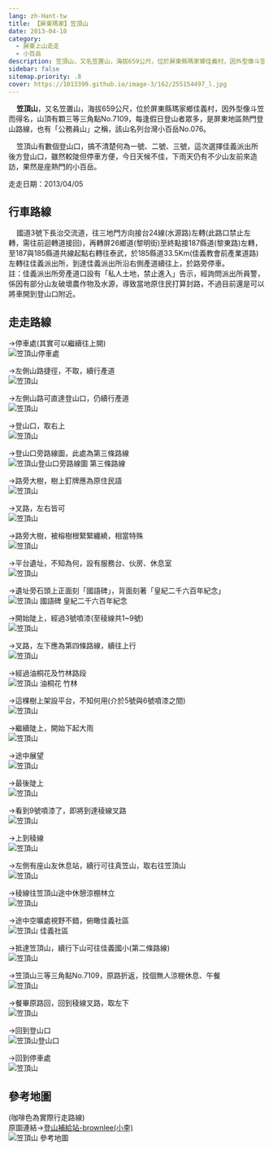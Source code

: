```yaml
---
lang: zh-Hant-tw
title: 【屏東瑪家】笠頂山
date: 2013-04-10
category: 
  - 屏東上山走走
  - 小百岳
description: 笠頂山，又名笠置山，海拔659公尺，位於屏東縣瑪家鄉佳義村，因外型像斗笠而得名，山頂有顆三等三角點No.7109，每逢假日登山者眾多，是屏東地區熱門登山路線，也有「公務員山」之稱，該山名列台灣小百岳No.076。 笠頂山有數個登山口，搞不清楚何為一號、二號、三號，這次選擇佳義派出所後方登山口，雖然較陡但停車方便，今日天候不佳，下雨天仍有不少山友前來造訪，果然是座熱門的小百岳。
sidebar: false
sitemap.priority: .8
cover: https://1013399.github.io/image-3/162/255154497_l.jpg
---
```


    **笠頂山**，又名笠置山，海拔659公尺，位於屏東縣瑪家鄉佳義村，因外型像斗笠而得名，山頂有顆三等三角點No.7109，每逢假日登山者眾多，是屏東地區熱門登山路線，也有「公務員山」之稱，該山名列台灣小百岳No.076。  

    笠頂山有數個登山口，搞不清楚何為一號、二號、三號，這次選擇佳義派出所後方登山口，雖然較陡但停車方便，今日天候不佳，下雨天仍有不少山友前來造訪，果然是座熱門的小百岳。

<!-- more -->

走走日期：2013/04/05

## 行車路線  
    國道3號下長治交流道，往三地門方向接台24線(水源路)左轉(此路口禁止左轉，需往前迴轉道接回)，再轉屏26鄉道(黎明街)至終點接187縣道(黎東路)左轉，至187與185縣道共線起點右轉往泰武，於185縣道33.5Km(佳義教會前產業道路)左轉往佳義派出所，到達佳義派出所沿右側產道續往上，於路旁停車。  
註：佳義派出所旁產道口設有「私人土地，禁止進入」告示，經詢問派出所員警，係因有部分山友破壞農作物及水源，導致當地原住民打算封路，不過目前還是可以將車開到登山口附近。

## 走走路線  
→停車處(其實可以繼續往上開)  
![笠頂山停車處](https://1013399.github.io/image-3/162/255154472_l.jpg)

→左側山路捷徑，不取，續行產道  
![笠頂山](https://1013399.github.io/image-3/162/255154473_l.jpg)

→左側山路可直達登山口，仍續行產道  
![笠頂山](https://1013399.github.io/image-3/162/255154474_l.jpg)

→登山口，取右上  
![笠頂山](https://1013399.github.io/image-3/162/255154475_l.jpg)

→登山口旁路線圖，此處為第三條路線  
![笠頂山登山口旁路線圖 第三條路線](https://1013399.github.io/image-3/162/255154477_l.jpg)

→路旁大樹，樹上釘牌應為原住民語  
![笠頂山](https://1013399.github.io/image-3/162/255154478_l.jpg)

→叉路，左右皆可  
![笠頂山](https://1013399.github.io/image-3/162/255154479_l.jpg)

→路旁大樹，被榕樹根緊緊纏繞，相當特殊  
![笠頂山](https://1013399.github.io/image-3/162/255154480_l.jpg)

→平台遺址，不知為何，設有服務台、伙房、休息室  
![笠頂山](https://1013399.github.io/image-3/162/255154481_l.jpg)

→遺址旁石頭上正面刻「國語碑」，背面刻著「皇紀二千六百年紀念」  
![笠頂山 國語碑 皇紀二千六百年紀念](https://1013399.github.io/image-3/162/255154484_l.jpg)

→開始陡上，經過3號噴漆(至稜線共1~9號)  
![笠頂山](https://1013399.github.io/image-3/162/255154485_l.jpg)

→叉路，左下應為第四條路線，續往上行  
![笠頂山](https://1013399.github.io/image-3/162/255154486_l.jpg)

→經過油桐花及竹林路段  
![笠頂山 油桐花 竹林](https://1013399.github.io/image-3/162/255154487_l.jpg)

→這棵樹上架設平台，不知何用(介於5號與6號噴漆之間)  
![笠頂山](https://1013399.github.io/image-3/162/255154488_l.jpg)

→繼續陡上，開始下起大雨  
![笠頂山](https://1013399.github.io/image-3/162/255154490_l.jpg)

→途中展望  
![笠頂山](https://1013399.github.io/image-3/162/255154491_l.jpg)

→最後陡上  
![笠頂山](https://1013399.github.io/image-3/162/255154571_l.jpg)

→看到9號噴漆了，即將到達稜線叉路  
![笠頂山](https://1013399.github.io/image-3/162/255154494_l.jpg)

→上到稜線  
![笠頂山](https://1013399.github.io/image-3/162/255154495_l.jpg)

→左側有座山友休息站，續行可往真笠山，取右往笠頂山  
![笠頂山](https://1013399.github.io/image-3/162/255154502_l.jpg)

→稜線往笠頂山途中休憩涼棚林立  
![笠頂山](https://1013399.github.io/image-3/162/255154496_l.jpg)

→途中空曠處視野不錯，俯瞰佳義社區  
![笠頂山 佳義社區](https://1013399.github.io/image-3/162/255154497_l.jpg)

→抵達笠頂山，續行下山可往佳義國小(第二條路線)  
![笠頂山](https://1013399.github.io/image-3/162/255154498_l.jpg)

→笠頂山三等三角點No.7109，原路折返，找個無人涼棚休息、午餐  
![笠頂山](https://1013399.github.io/image-3/162/255154499_l.jpg)

→餐畢原路回，回到稜線叉路，取左下  
![笠頂山](https://1013399.github.io/image-3/162/255154501_l.jpg)

→回到登山口  
![笠頂山登山口](https://1013399.github.io/image-3/162/255154504_l.jpg)

→回到停車處  
![笠頂山](https://1013399.github.io/image-3/162/255154505_l.jpg)

## 參考地圖
(咖啡色為實際行走路線)  
原圖連結→[登山補給站-brownlee(小李)](http://www.keepon.com.tw/DiscussLoad.aspx?code=314B5CF9AEC3A19113F6CAA6F539A662D300FD2BC2630F2F)  
![笠頂山 參考地圖](https://1013399.github.io/image-3/162/255188775_l.jpg)